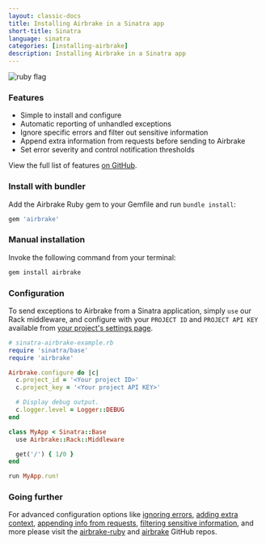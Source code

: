 ```yaml
---
layout: classic-docs
title: Installing Airbrake in a Sinatra app
short-title: Sinatra
language: sinatra
categories: [installing-airbrake]
description: Installing Airbrake in a Sinatra app
---
```


![ruby flag](/docs/assets/img/docs/ruby_flag.jpeg)

### Features
* Simple to install and configure
* Automatic reporting of unhandled exceptions
* Ignore specific errors and filter out sensitive information
* Append extra information from requests before sending to Airbrake
* Set error severity and control notification thresholds

View the full list of features [on GitHub](https://github.com/airbrake/airbrake-ruby#introduction).

### Install with bundler

Add the Airbrake Ruby gem to your Gemfile and run `bundle install`:

```ruby
gem 'airbrake'
```

### Manual installation

Invoke the following command from your terminal:

```bash
gem install airbrake
```

### Configuration

To send exceptions to Airbrake from a Sinatra application, simply `use` our Rack
middleware, and configure with your `PROJECT ID` and `PROJECT API KEY` available
from [your project's settings
page](https://github.com/airbrake/airbrake-ruby#config-options).

```ruby
# sinatra-airbrake-example.rb
require 'sinatra/base'
require 'airbrake'

Airbrake.configure do |c|
  c.project_id = '<Your project ID>'
  c.project_key = '<Your project API KEY>'

  # Display debug output.
  c.logger.level = Logger::DEBUG
end

class MyApp < Sinatra::Base
  use Airbrake::Rack::Middleware

  get('/') { 1/0 }
end

run MyApp.run!
```

### Going further
For advanced configuration options like
[ignoring errors](https://github.com/airbrake/airbrake-ruby#airbrakeadd_filter),
[adding extra context](https://github.com/airbrake/airbrake-ruby#airbrakenotify),
[appending info from requests](https://github.com/airbrake/airbrake#appending-information-from-rack-requests),
[filtering sensitive information](https://github.com/airbrake/airbrake-ruby#blocklist_keys),
and more please visit the
[airbrake-ruby](https://github.com/airbrake/airbrake-ruby) and
[airbrake](https://github.com/airbrake/airbrake#sinatra) GitHub repos.
